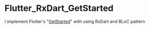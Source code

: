 # Flutter_RxDart_GetStarted

I implement Flutter's "[GetStarted](https://flutter.io/get-started/install/)" with using RxDart and BLoC pattern

